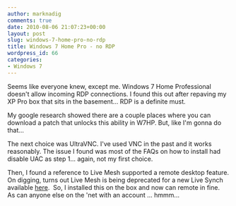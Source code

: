 ```yaml
---
author: marknadig
comments: true
date: 2010-08-06 21:07:23+00:00
layout: post
slug: windows-7-home-pro-no-rdp
title: Windows 7 Home Pro - no RDP
wordpress_id: 66
categories:
- Windows 7
---
```


Seems like everyone knew, except me. Windows 7 Home Professional doesn't allow incoming RDP connections. I found this out after repaving my XP Pro box that sits in the basement... RDP is a definite must.

My google research showed there are a couple places where you can download a patch that unlocks this ability in W7HP. But, like I'm gonna do that...

The next choice was UltraVNC. I've used VNC in the past and it works reasonably. The issue I found was most of the FAQs on how to install had disable UAC as step 1... again, not my first choice.

Then, I found a reference to Live Mesh supported a remote desktop feature. On digging, turns out Live Mesh is being deprecated for a new Live Synch available [here](http://explore.live.com/windows-live-essentials-beta).  So, I installed this on the box and now can remote in fine.  As can anyone else on the 'net with an account ... hmmm...

